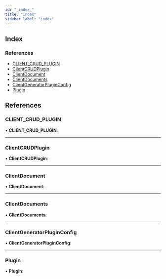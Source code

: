 ```yaml
---
id: "_index_"
title: "index"
sidebar_label: "index"
---
```


## Index

### References

* [CLIENT_CRUD_PLUGIN](_index_.md#client_crud_plugin)
* [ClientCRUDPlugin](_index_.md#clientcrudplugin)
* [ClientDocument](_index_.md#clientdocument)
* [ClientDocuments](_index_.md#clientdocuments)
* [ClientGeneratorPluginConfig](_index_.md#clientgeneratorpluginconfig)
* [Plugin](_index_.md#plugin)

## References

###  CLIENT_CRUD_PLUGIN

• **CLIENT_CRUD_PLUGIN**:

___

###  ClientCRUDPlugin

• **ClientCRUDPlugin**:

___

###  ClientDocument

• **ClientDocument**:

___

###  ClientDocuments

• **ClientDocuments**:

___

###  ClientGeneratorPluginConfig

• **ClientGeneratorPluginConfig**:

___

###  Plugin

• **Plugin**:
